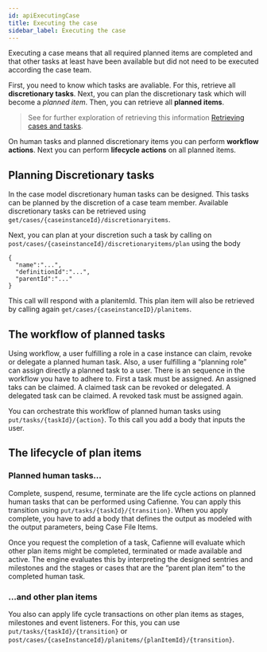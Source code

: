 ```yaml
---
id: apiExecutingCase
title: Executing the case
sidebar_label: Executing the case
---
```


Executing a case means that all required planned items are completed and that other tasks at least have been available but did not need to be executed according the case team. 

First, you need to know which tasks are avaliable. For this,  retrieve all **discretionary tasks**. Next, you can plan the discretionary task which will become a *planned item*. Then, you can retrieve all **planned items**.

> See for further exploration of retrieving this information [Retrieving cases and tasks](http://localhost:3000/docs/apiRetrieving.html).

On human tasks and planned discretionary items you can perform **workflow actions**. Next you can perform **lifecycle actions** on all planned items. 

## Planning Discretionary tasks

In the case model discretionary human tasks can be designed. This tasks can be planned by the discretion of a case team member. Available discretionary tasks can be retrieved using `get/cases/{caseinstanceId}/discretionaryitems`. 

Next, you can plan at your discretion such a task by calling on `post/cases/{caseinstanceId}/discretionaryitems/plan` using the body
```ssh
{ 
  "name":"...", 
  "definitionId":"...", 
  "parentId":"..." 
}
```
This call will respond with a planitemId. This plan item will also be retrieved by calling again `get/cases/{caseinstanceID}/planitems`. 

## The workflow of planned tasks

Using workflow, a user fulfilling a role in a case instance can claim, revoke or delegate a planned human task. Also, a user fulfilling a “planning role” can assign directly a planned task to a user. There is an sequence in the workflow you have to adhere to. First a task must be assigned. An assigned taks can be claimed. A claimed task can be revoked or delegated. A delegated task can be claimed. A revoked task must be assigned again.

You can orchestrate this workflow of planned human tasks using `put/tasks/{taskId}/{action}`. To this call you add a body that inputs the user.

## The lifecycle of plan items

### Planned human tasks...

Complete, suspend, resume, terminate are the life cycle actions on planned human tasks that can be performed using Cafienne. You can apply this transition using `put/tasks/{taskId}/{transition}`. When you apply complete, you have to add a body that defines the output as modeled with the output parameters, being Case File Items.

Once you request the completion of a task, Cafienne will evaluate which other plan items might be completed, terminated or made available and active. The engine evaluates this by interpreting the designed sentries and milestones and the stages or cases that are the “parent plan item” to the completed human task.

### ...and other plan items

You also can apply life cycle transactions on other plan items as stages, milestones and event listeners. For this, you can use `put/tasks/{taskId}/{transition}` or `post/cases/{caseInstanceId}/planitems/{planItemId}/{transition}`.


